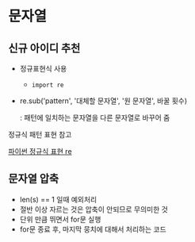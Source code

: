 # 문자열

## 신규 아이디 추천

- 정규표현식 사용
    - `import re`
- re.sub('pattern', '대체할 문자열', '원 문자열', 바꿀 횟수)
    
    : 패턴에 일치하는 문자열을 다른 문자열로 바꾸어 줌
    

정규식 패턴 표현 참고

[파이썬 정규식 표현 re](https://algopoolja.tistory.com/20)

## 문자열 압축

- len(s) == 1 일때 예외처리
- 절반 이상 자르는 것은 압축이 안되므로 무의미한 것
- 단위 만큼 뛰면서 for문 실행
- for문 종료 후, 마지막 뭉치에 대해서 처리하는 코드